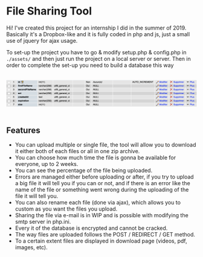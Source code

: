# File Sharing Tool

Hi! I've created this project for an internship I did in the summer of 2019. Basically it's a Dropbox-like and it is fully coded in php and js, just a small use of jquery for ajax usage.

To set-up the project you have to go & modify setup.php & config.php in `./assets/` and then just run the project on a local server or server.
Then in order to complete the set-up you need to build a database this way

&nbsp;
![database exemple](https://raw.githubusercontent.com/RomainKH/filesharing/master/database.png)
&nbsp;

## Features

* You can upload multiple or single file, the tool will allow you to download it either both of each files or all in one zip archive.
* You can choose how much time the file is gonna be available for everyone, up to 2 weeks.
* You can see the percentage of the file being uploaded.
* Errors are managed either before uploading or after, if you try to upload a big file it will tell you if you can or not, and if there is an error like the name of the file or something went wrong during the uploading of the file it will tell you.
* You can also rename each file (done via ajax), which allows you to custom as you want the files you upload.
* Sharing the file via e-mail is in WIP and is possible with modifying the smtp server in php.ini.
* Every it of the database is encrypted and cannot be cracked.
* The way files are uploaded follows the POST / REDIRECT / GET method.
* To a certain extent files are displayed in download page (videos, pdf, images, etc).
